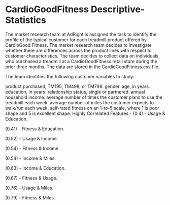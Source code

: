 # CardioGoodFitness Descriptive-Statistics
The market research team at AdRight is assigned the task to identify the profile of the typical customer for each treadmill product offered by CardioGood Fitness. The market research team decides to investigate whether there are differences across the product lines with respect to customer characteristics. The team decides to collect data on individuals who purchased a treadmill at a CardioGoodFitness retail store during the prior three months. The data are stored in the CardioGoodFitness.csv file.

The team identifies the following customer variables to study:

product purchased, TM195, TM498, or TM798.
gender.
age, in years.
education, in years.
relationship status, single or partnered.
annual household income.
average number of times the customer plans to use the treadmill each week.
average number of miles the customer expects to walk/run each week.
self-rated fitness on an 1-to-5 scale, where 1 is poor shape and 5 is excellent shape.
Highly Correlated Features -
(0.4) - Usage & Education.

(0.41) - Fitness & Education.

(0.52) - Usage & Income.

(0.54) - Fitness & Income.

(0.54) - Income & Miles.

(0.63) - Income & Education.

(0.67) - Fitness & Usage.

(0.76) - Usage & Miles.

(0.79) - Fitness & Miles.

